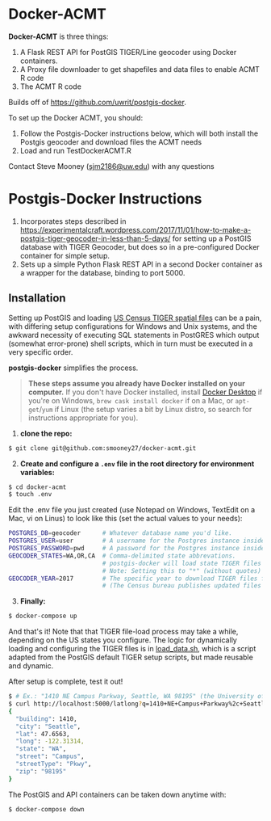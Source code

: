 # Docker-ACMT
**Docker-ACMT** is three things:

1) A Flask REST API for PostGIS TIGER/Line geocoder using Docker containers. 
2) A Proxy file downloader to get shapefiles and data files to enable ACMT R code
3) The ACMT R code

Builds off of https://github.com/uwrit/postgis-docker.

To set up the Docker ACMT, you should:

1) Follow the Postgis-Docker instructions below, which will both install the Postgis geocoder and download files the ACMT needs
2) Load and run TestDockerACMT.R

Contact Steve Mooney (sjm2186@uw.edu) with any questions

# Postgis-Docker Instructions

1) Incorporates steps described in https://experimentalcraft.wordpress.com/2017/11/01/how-to-make-a-postgis-tiger-geocoder-in-less-than-5-days/ for setting up a PostGIS database with TIGER Geocoder, but does so in a pre-configured Docker container for simple setup.
2) Sets up a simple Python Flask REST API in a second Docker container as a wrapper for the database, binding to port 5000.

## Installation
Setting up PostGIS and loading [US Census TIGER spatial files](https://www.census.gov/programs-surveys/geography.html) can be a pain, with differing setup configurations for Windows and Unix systems, and the awkward necessity of executing SQL statements in PostGRES which output (somewhat error-prone) shell scripts, which in turn must be executed in a very specific order.

**postgis-docker** simplifies the process.
> **These steps assume you already have Docker installed on your computer.** If you don't have Docker installed, install [Docker Desktop](https://docs.docker.com/docker-for-windows/install/) if you're on Windows, `brew cask install docker` if on a Mac, or `apt-get`/`yum` if Linux (the setup varies a bit by Linux distro, so search for instructions appropriate for you).

1) **clone the repo:**
```bash
$ git clone git@github.com:smooney27/docker-acmt.git
```

2) **Create and configure a `.env` file in the root directory for environment variables:**
```bash
$ cd docker-acmt
$ touch .env
```

Edit the .env file you just created (use Notepad on Windows, TextEdit on a Mac, vi on Linus)  to look like this (set the actual values to your needs):
```bash
POSTGRES_DB=geocoder      # Whatever database name you'd like.
POSTGRES_USER=user        # A username for the Postgres instance inside the docker; make this whatever you want.
POSTGRES_PASSWORD=pwd     # A password for the Postgres instance inside the docker; make this whatever you want.
GEOCODER_STATES=WA,OR,CA  # Comma-delimited state abbrevations.
                          # postgis-docker will load state TIGER files for each state specified here.
                          # Note: Setting this to "*" (without quotes) will load data for all US states.
GEOCODER_YEAR=2017        # The specific year to download TIGER files for.
                          # (The Census bureau publishes updated files each year)
```

3) **Finally:**
```bash
$ docker-compose up
```

And that's it! Note that that TIGER file-load process may take a while, depending on the US states you configure. The logic for dynamically loading and configuring the TIGER files is in [load_data.sh](./src/db/load_data.sh), which is a script adapted from the PostGIS default TIGER setup scripts, but made reusable and dynamic.

After setup is complete, test it out!
```bash
$ # Ex.: "1410 NE Campus Parkway, Seattle, WA 98195" (the University of Washington)
$ curl http://localhost:5000/latlong?q=1410+NE+Campus+Parkway%2c+Seattle%2c+WA+98195
{
  "building": 1410,
  "city": "Seattle",
  "lat": 47.6563,
  "long": -122.31314,
  "state": "WA",
  "street": "Campus",
  "streetType": "Pkwy",
  "zip": "98195"
}
```

The PostGIS and API containers can be taken down anytime with:
```bash
$ docker-compose down
```


